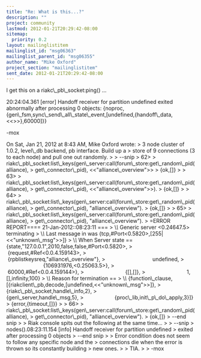```yaml
---
title: "Re: What is this...?"
description: ""
project: community
lastmod: 2012-01-21T20:29:42-08:00
sitemap:
  priority: 0.2
layout: mailinglistitem
mailinglist_id: "msg06363"
mailinglist_parent_id: "msg06355"
author_name: "Mike Oxford"
project_section: "mailinglistitem"
sent_date: 2012-01-21T20:29:42-08:00
---
```



I get this on a riakc\\_pb\\_socket:ping() ...

20:24:04.361 [error] Handoff receiver for partition undefined exited
abnormally after processing 0 objects:
{noproc,{gen\\_fsm,sync\\_send\\_all\\_state\\_event,[undefined,{handoff\\_data,&lt;&lt;&gt;&gt;},60000]}}

-mox

On Sat, Jan 21, 2012 at 8:43 AM, Mike Oxford  wrote:
&gt; 3 node cluster of 1.0.2, level\\_db backend, pb interface. Build up a
&gt; store of 9 connections (3 to each node) and pull one out randomly.
&gt;
&gt; --snip
&gt; 62&gt; 
&gt; riakc\\_pb\\_socket:list\\_keys(gen\\_server:call(forum\\_store:get\\_random\\_pid(alliance),
&gt; get\\_connector\\_pid), &lt;&lt;"alliance\\_overview"&gt;&gt;
&gt; {ok,[]}
&gt;
&gt; 63&gt; 
&gt; riakc\\_pb\\_socket:list\\_keys(gen\\_server:call(forum\\_store:get\\_random\\_pid(alliance),
&gt; get\\_connector\\_pid), &lt;&lt;"alliance\\_overview"&gt;&gt;).
&gt; {ok,[]}
&gt;
&gt; 64&gt; 
&gt; riakc\\_pb\\_socket:list\\_keys(gen\\_server:call(forum\\_store:get\\_random\\_pid(alliance),
&gt; get\\_connector\\_pid), "alliance\\_overview").
&gt; {ok,[]}
&gt;
&gt; 65&gt; 
&gt; riakc\\_pb\\_socket:list\\_keys(gen\\_server:call(forum\\_store:get\\_random\\_pid(alliance),
&gt; get\\_connector\\_pid), "alliance\\_overview").
&gt; =ERROR REPORT==== 21-Jan-2012::08:23:11 ===
&gt; \\*\\* Generic server &lt;0.24647.5&gt; terminating
&gt; \\*\\* Last message in was {tcp,#Port&lt;0.5820&gt;,[255|&lt;&lt;"unknown\\_msg"&gt;&gt;]}
&gt; \\*\\* When Server state == {state,"127.0.0.1",2010,false,false,#Port&lt;0.5820&gt;,
&gt;                            {request,#Ref&lt;0.0.4.159143&gt;,
&gt;                                {rpblistkeysreq,"alliance\\_overview"},
&gt;                                undefined,
&gt;                                {106931976,&lt;0.25063.5&gt;},
&gt;                                60000,#Ref&lt;0.0.4.159144&gt;},
&gt;                            {[],[]},
&gt;                            1,[],infinity,100}
&gt; \\*\\* Reason for termination ==
&gt; \\*\\* {function\\_clause,[{riakclient\\_pb,decode,[undefined,&lt;&lt;"unknown\\_msg"&gt;&gt;]},
&gt;                     {riakc\\_pb\\_socket,handle\\_info,2},
&gt;                     {gen\\_server,handle\\_msg,5},
&gt;                     {proc\\_lib,init\\_p\\_do\\_apply,3}]}
&gt; {error,{timeout,[]}}
&gt;
&gt; 66&gt; 
&gt; riakc\\_pb\\_socket:list\\_keys(gen\\_server:call(forum\\_store:get\\_random\\_pid(alliance),
&gt; get\\_connector\\_pid), "alliance\\_overview").
&gt; {ok,[]}
&gt; --end snip
&gt;
&gt; Riak console spits out the following at the same time...
&gt;
&gt; --snip
&gt; nodes().08:23:11.154 [info] Handoff receiver for partition undefined
&gt; exited after processing 0 objects
&gt; --end snip
&gt;
&gt; Error condition does not seem to follow any specific node and the
&gt; connections die when the error is thrown so its constantly building
&gt; new ones.
&gt;
&gt; TIA.
&gt;
&gt; -mox


